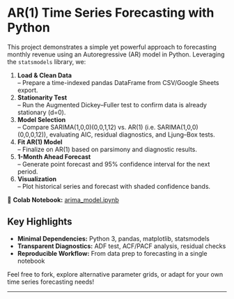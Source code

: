 # AR(1) Time Series Forecasting with Python

This project demonstrates a simple yet powerful approach to forecasting monthly revenue using an Autoregressive (AR) model in Python. Leveraging the `statsmodels` library, we:

1. **Load & Clean Data**  
   – Prepare a time-indexed pandas DataFrame from CSV/Google Sheets export.  
2. **Stationarity Test**  
   – Run the Augmented Dickey–Fuller test to confirm data is already stationary (d=0).  
3. **Model Selection**  
   – Compare SARIMA(1,0,0)(0,0,1,12) vs. AR(1) (i.e. SARIMA(1,0,0)(0,0,0,12)), evaluating AIC, residual diagnostics, and Ljung–Box tests.  
4. **Fit AR(1) Model**  
   – Finalize on AR(1) based on parsimony and diagnostic results.  
5. **1-Month Ahead Forecast**  
   – Generate point forecast and 95% confidence interval for the next period.  
6. **Visualization**  
   – Plot historical series and forecast with shaded confidence bands.

🔗 **Colab Notebook:** [arima_model.ipynb](https://colab.research.google.com/drive/1POdhvK-LRMdlmVv-TcStCWaxi7I8WgUI?usp=sharing)

## Key Highlights
- **Minimal Dependencies:** Python 3, pandas, matplotlib, statsmodels  
- **Transparent Diagnostics:** ADF test, ACF/PACF analysis, residual checks  
- **Reproducible Workflow:** From data prep to forecasting in a single notebook  

Feel free to fork, explore alternative parameter grids, or adapt for your own time series forecasting needs!  

---
